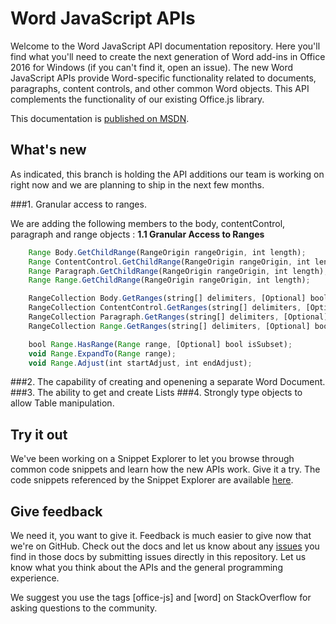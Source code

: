 # Word JavaScript APIs

Welcome to the Word JavaScript API documentation repository. Here you'll find what you'll need to create the next generation of Word add-ins in Office 2016 for Windows (if you can't find it, open an issue). The new Word JavaScript APIs provide Word-specific functionality related to documents, paragraphs, content controls, and other common Word objects. This API complements the functionality of our existing Office.js library. 

This documentation is [published on MSDN](https://msdn.microsoft.com/EN-US/library/office/mt616496.aspx). 

## What's new
As indicated, this branch is holding the  API additions our team is working on right now and we are planning to ship in the next few months.

###1. Granular access to ranges. 

We are adding the following members to the body, contentControl, paragraph and range objects
:
**1.1 Granular Access to Ranges**

```js
	Range Body.GetChildRange(RangeOrigin rangeOrigin, int length);
	Range ContentControl.GetChildRange(RangeOrigin rangeOrigin, int length);
	Range Paragraph.GetChildRange(RangeOrigin rangeOrigin, int length);
	Range Range.GetChildRange(RangeOrigin rangeOrigin, int length);

	RangeCollection Body.GetRanges(string[] delimiters, [Optional] bool excludeDelimiter, [Optional] bool trimSpace, [Optional] bool excludeHiddenChars);
	RangeCollection ContentControl.GetRanges(string[] delimiters, [Optional] bool excludeDelimiter, [Optional] bool trimSpace, [Optional] bool excludeEop, [Optional] bool within);
	RangeCollection Paragraph.GetRanges(string[] delimiters, [Optional] bool excludeDelimiter, [Optional] bool trimSpace);
	RangeCollection Range.GetRanges(string[] delimiters, [Optional] bool excludeDelimiter, [Optional] bool trimSpace, [Optional] bool excludeHiddenChars, [Optional] bool within);

	bool Range.HasRange(Range range, [Optional] bool isSubset);
	void Range.ExpandTo(Range range);
	void Range.Adjust(int startAdjust, int endAdjust);


```


###2. The capability of creating and openening a separate Word Document.
###3. The ability to get and create Lists 
###4. Strongly type objects to allow Table manipulation.

## Try it out

We've been working on a Snippet Explorer to let you browse through common code snippets and learn how the new APIs work. Give it a try. The code snippets referenced by the Snippet Explorer are available [here](https://officesnippetexplorer.azurewebsites.net/#/snippets/word). 

## Give feedback

We need it, you want to give it. Feedback is much easier to give now that we're on GitHub. Check out the docs and let us know about any [issues](https://github.com/OfficeDev/office-js-docs/issues) you find in those docs by submitting issues directly in this repository. Let us know what you think about the APIs and the general programming experience. 

We suggest you use the tags [office-js] and [word] on StackOverflow for asking questions to the community.
